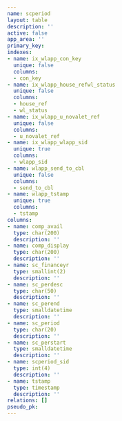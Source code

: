 ```yaml
---
name: scperiod
layout: table
description: ''
active: false
app_area: ''
primary_key: 
indexes:
- name: ix_wlapp_con_key
  unique: false
  columns:
  - con_key
- name: ix_wlapp_house_refwl_status
  unique: false
  columns:
  - house_ref
  - wl_status
- name: ix_wlapp_u_novalet_ref
  unique: false
  columns:
  - u_novalet_ref
- name: ix_wlapp_wlapp_sid
  unique: true
  columns:
  - wlapp_sid
- name: wlapp_send_to_cbl
  unique: false
  columns:
  - send_to_cbl
- name: wlapp_tstamp
  unique: true
  columns:
  - tstamp
columns:
- name: comp_avail
  type: char(200)
  description: ''
- name: comp_display
  type: char(200)
  description: ''
- name: sc_financeyr
  type: smallint(2)
  description: ''
- name: sc_perdesc
  type: char(50)
  description: ''
- name: sc_perend
  type: smalldatetime
  description: ''
- name: sc_period
  type: char(20)
  description: ''
- name: sc_perstart
  type: smalldatetime
  description: ''
- name: scperiod_sid
  type: int(4)
  description: ''
- name: tstamp
  type: timestamp
  description: ''
relations: []
pseudo_pk: 
---
```


